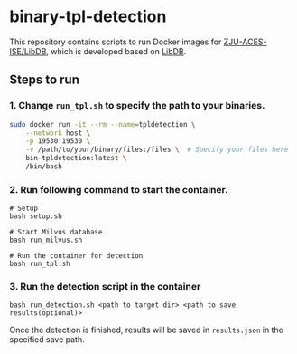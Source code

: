 # binary-tpl-detection
This repository contains scripts to run Docker images for [ZJU-ACES-ISE/LibDB](https://github.com/ZJU-ACES-ISE/LibDB), which is developed based on [LibDB](https://github.com/DeepSoftwareAnalytics/LibDB).

## Steps to run
### 1. Change `run_tpl.sh` to specify the path to your binaries.
```sh
sudo docker run -it --rm --name=tpldetection \
	--network host \
	-p 19530:19530 \
	-v /path/to/your/binary/files:/files \  # Specify your files here
	bin-tpldetection:latest \
	/bin/bash

```

### 2. Run following command to start the container.
```shell
# Setup
bash setup.sh

# Start Milvus database
bash run_milvus.sh

# Run the container for detection
bash run_tpl.sh
```

### 3. Run the detection script in the container
```shell
bash run_detection.sh <path to target dir> <path to save results(optional)>
```
Once the detection is finished, results will be saved in `results.json` in the specified save path.
